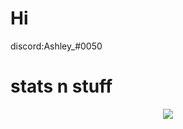 
<h1>Hi</h1>
discord:Ashley_#0050 <br>
<h1>stats n stuff</h1>
<p align="center">
  <img src="https://github-readme-stats.vercel.app/api?username=ashpotter&show_icons=true&count_private=true&theme=tokyonight"/><br>
</p>





